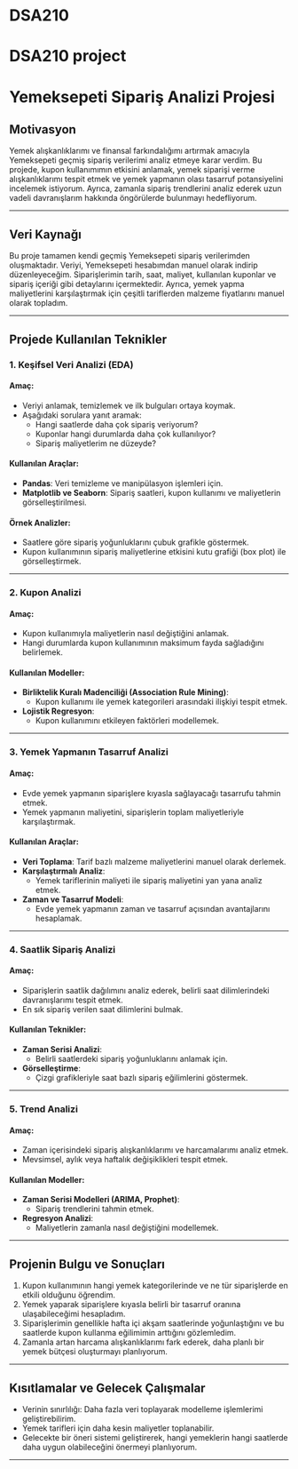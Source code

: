 # DSA210
# DSA210 project
# Yemeksepeti Sipariş Analizi Projesi

## **Motivasyon**
Yemek alışkanlıklarımı ve finansal farkındalığımı artırmak amacıyla Yemeksepeti geçmiş sipariş verilerimi analiz etmeye karar verdim. Bu projede, kupon kullanımımın etkisini anlamak, yemek siparişi verme alışkanlıklarımı tespit etmek ve yemek yapmanın olası tasarruf potansiyelini incelemek istiyorum. Ayrıca, zamanla sipariş trendlerini analiz ederek uzun vadeli davranışlarım hakkında öngörülerde bulunmayı hedefliyorum.

---

## **Veri Kaynağı**
Bu proje tamamen kendi geçmiş Yemeksepeti sipariş verilerimden oluşmaktadır. Veriyi, Yemeksepeti hesabımdan manuel olarak indirip düzenleyeceğim. Siparişlerimin tarih, saat, maliyet, kullanılan kuponlar ve sipariş içeriği gibi detaylarını içermektedir. Ayrıca, yemek yapma maliyetlerini karşılaştırmak için çeşitli tariflerden malzeme fiyatlarını manuel olarak topladım.

---

## **Projede Kullanılan Teknikler**

### **1. Keşifsel Veri Analizi (EDA)**

#### Amaç:
- Veriyi anlamak, temizlemek ve ilk bulguları ortaya koymak.
- Aşağıdaki sorulara yanıt aramak:
  - Hangi saatlerde daha çok sipariş veriyorum?
  - Kuponlar hangi durumlarda daha çok kullanılıyor?
  - Sipariş maliyetlerim ne düzeyde?

#### Kullanılan Araçlar:
- **Pandas**: Veri temizleme ve manipülasyon işlemleri için.
- **Matplotlib ve Seaborn**: Sipariş saatleri, kupon kullanımı ve maliyetlerin görselleştirilmesi.

#### Örnek Analizler:
- Saatlere göre sipariş yoğunluklarını çubuk grafikle göstermek.
- Kupon kullanımının sipariş maliyetlerine etkisini kutu grafiği (box plot) ile görselleştirmek.

---

### **2. Kupon Analizi**
#### Amaç:
- Kupon kullanımıyla maliyetlerin nasıl değiştiğini anlamak.
- Hangi durumlarda kupon kullanımının maksimum fayda sağladığını belirlemek.

#### Kullanılan Modeller:
- **Birliktelik Kuralı Madenciliği (Association Rule Mining)**:
  - Kupon kullanımı ile yemek kategorileri arasındaki ilişkiyi tespit etmek.
- **Lojistik Regresyon**:
  - Kupon kullanımını etkileyen faktörleri modellemek.

---

### **3. Yemek Yapmanın Tasarruf Analizi**
#### Amaç:
- Evde yemek yapmanın siparişlere kıyasla sağlayacağı tasarrufu tahmin etmek.
- Yemek yapmanın maliyetini, siparişlerin toplam maliyetleriyle karşılaştırmak.

#### Kullanılan Araçlar:
- **Veri Toplama**: Tarif bazlı malzeme maliyetlerini manuel olarak derlemek.
- **Karşılaştırmalı Analiz**:
  - Yemek tariflerinin maliyeti ile sipariş maliyetini yan yana analiz etmek.
- **Zaman ve Tasarruf Modeli**:
  - Evde yemek yapmanın zaman ve tasarruf açısından avantajlarını hesaplamak.

---

### **4. Saatlik Sipariş Analizi**
#### Amaç:
- Siparişlerin saatlik dağılımını analiz ederek, belirli saat dilimlerindeki davranışlarımı tespit etmek.
- En sık sipariş verilen saat dilimlerini bulmak.

#### Kullanılan Teknikler:
- **Zaman Serisi Analizi**:
  - Belirli saatlerdeki sipariş yoğunluklarını anlamak için.
- **Görselleştirme**:
  - Çizgi grafikleriyle saat bazlı sipariş eğilimlerini göstermek.

---

### **5. Trend Analizi**
#### Amaç:
- Zaman içerisindeki sipariş alışkanlıklarımı ve harcamalarımı analiz etmek.
- Mevsimsel, aylık veya haftalık değişiklikleri tespit etmek.

#### Kullanılan Modeller:
- **Zaman Serisi Modelleri (ARIMA, Prophet)**:
  - Sipariş trendlerini tahmin etmek.
- **Regresyon Analizi**:
  - Maliyetlerin zamanla nasıl değiştiğini modellemek.

---

## **Projenin Bulgu ve Sonuçları**
1. Kupon kullanımının hangi yemek kategorilerinde ve ne tür siparişlerde en etkili olduğunu öğrendim.
2. Yemek yaparak siparişlere kıyasla belirli bir tasarruf oranına ulaşabileceğimi hesapladım.
3. Siparişlerimin genellikle hafta içi akşam saatlerinde yoğunlaştığını ve bu saatlerde kupon kullanma eğilimimin arttığını gözlemledim.
4. Zamanla artan harcama alışkanlıklarımı fark ederek, daha planlı bir yemek bütçesi oluşturmayı planlıyorum.

---

## **Kısıtlamalar ve Gelecek Çalışmalar**
- Verinin sınırlılığı: Daha fazla veri toplayarak modelleme işlemlerimi geliştirebilirim.
- Yemek tarifleri için daha kesin maliyetler toplanabilir.
- Gelecekte bir öneri sistemi geliştirerek, hangi yemeklerin hangi saatlerde daha uygun olabileceğini önermeyi planlıyorum.

---
